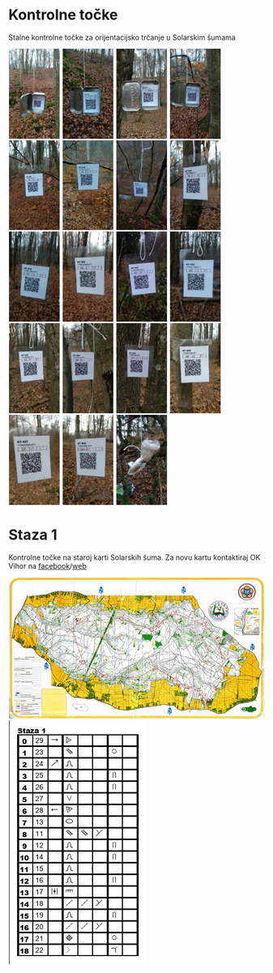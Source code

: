 # Kontrolne točke
Stalne kontrolne točke za orijentacijsko trčanje u Solarskim šumama

<img src="images/KT11.jpg" width="100px" hspace="1em" /> <img src="images/KT12.jpg" width="100px" hspace="1em" /> <img src="images/KT13.jpg" width="100px" hspace="1em" /> <img src="images/KT14.jpg" width="100px" hspace="1em" /> <img src="images/KT15.jpg" width="100px" hspace="1em" /> <img src="images/KT16.jpg" width="100px" hspace="1em" /> <img src="images/KT17.jpg" width="100px" hspace="1em" /> <img src="images/KT18.jpg" width="100px" hspace="1em" /> <img src="images/KT19.jpg" width="100px" hspace="1em" /> <img src="images/KT20.jpg" width="100px" hspace="1em" /> <img src="images/KT21.jpg" width="100px" hspace="1em" /> <img src="images/KT22.jpg" width="100px" hspace="1em" /> <img src="images/KT23.jpg" width="100px" hspace="1em" /> <img src="images/KT24.jpg" width="100px" hspace="1em" /> <img src="images/KT25.jpg" width="100px" hspace="1em" /> <img src="images/KT26.jpg" width="100px" hspace="1em" /> <img src="images/KT27.jpg" width="100px" hspace="1em" /> <img src="images/KT28.jpg" width="100px" hspace="1em" /> <img src="images/KT29.jpg" width="100px" hspace="1em" /> 

# Staza 1
Kontrolne točke na staroj karti Solarskih šuma. Za novu kartu kontaktiraj OK Vihor na [facebook](https://www.facebook.com/ok.vihor/)/[web](http://www.vihor.hr/)

<img src="images/OK_Solarske_sume_Staza_1.png" hspace="1em" /> 
<img src="images/Staza_1_table.png" hspace="1em" /> 

